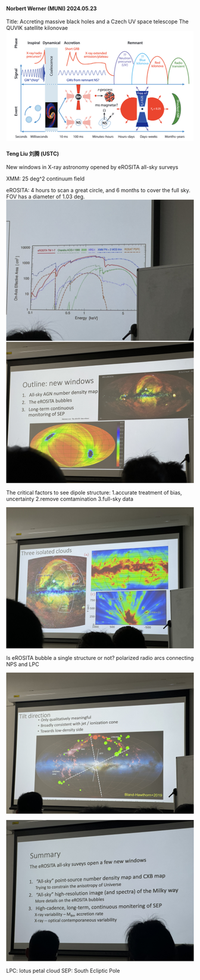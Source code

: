 #### Norbert Werner (MUNI) 2024.05.23
Title: Accreting massive black holes and a Czech UV space telescope
The QUVIK satellite
kilonovae
![alt text](../Attachments/Colloquium/colloquiums_Thu/Norbert_3.jpg)

#### Teng Liu 刘腾 (USTC)
New windows in X-ray astronomy opened by eROSITA all-sky surveys

XMM: 25 deg^2 continuum field

eROSITA:
4 hours to scan a great circle, and 6 months to cover the full sky.
FOV has a diameter of 1.03 deg.
![alt text](../Attachments/Colloquium/colloquiums_Thu/liuteng1.jpeg)
![alt text](../Attachments/Colloquium/colloquiums_Thu/liuteng2.jpeg)

The critical factors to see dipole structure: 
1.accurate treatment of bias, uncertainty
2.remove comtamination
3.full-sky data

![alt text](../Attachments/Colloquium/colloquiums_Thu/liuteng3.jpeg)

Is eROSITA bubble a single structure or not?
polarized radio arcs connecting NPS and LPC

![alt text](../Attachments/Colloquium/colloquiums_Thu/liuteng4.jpeg)

![alt text](../Attachments/Colloquium/colloquiums_Thu/liuteng5.jpeg)

LPC: lotus petal cloud
SEP: South Ecliptic Pole